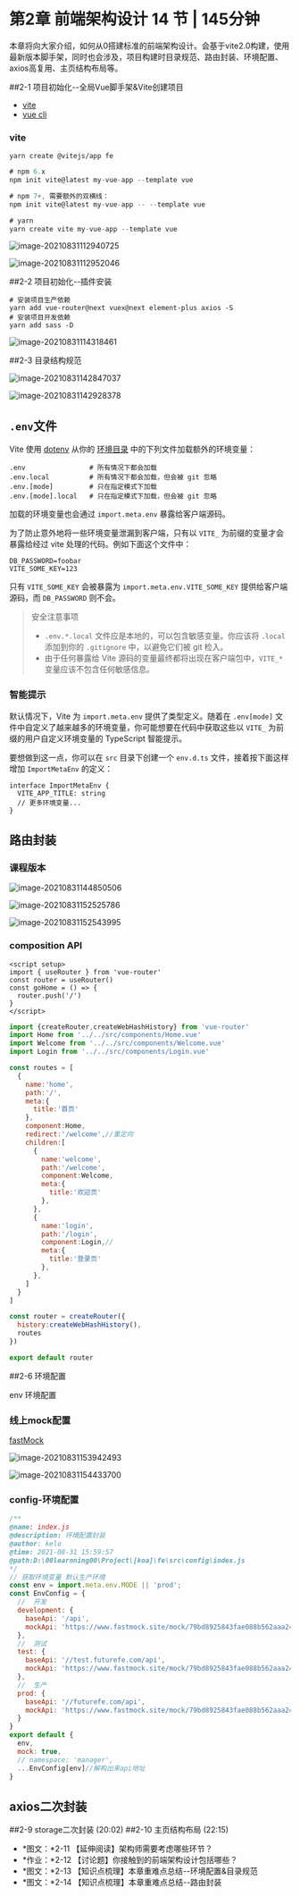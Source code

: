 # 第2章 前端架构设计 14 节 | 145分钟

  本章将向大家介绍，如何从0搭建标准的前端架构设计。会基于vite2.0构建，使用最新版本脚手架，同时也会涉及，项目构建时目录规范、路由封装、环境配置、axios高复用、主页结构布局等。



##2-1 项目初始化--全局Vue脚手架&Vite创建项目 

- [vite](https://cn.vitejs.dev/)
- [vue cli]()

### vite

`yarn create @vitejs/app fe    `

```js
# npm 6.x
npm init vite@latest my-vue-app --template vue

# npm 7+, 需要额外的双横线：
npm init vite@latest my-vue-app -- --template vue

# yarn
yarn create vite my-vue-app --template vue
```



![image-20210831112940725](https://gitee.com/sheep101/typora-img-save/raw/master/img/image-20210831112940725.png)

![image-20210831112952046](https://gitee.com/sheep101/typora-img-save/raw/master/img/image-20210831112952046.png)

##2-2 项目初始化--插件安装

```shell
# 安装项目生产依赖
yarn add vue-router@next vuex@next element-plus axios -S
# 安装项目开发依赖
yarn add sass -D
```

![image-20210831114318461](https://gitee.com/sheep101/typora-img-save/raw/master/img/image-20210831114318461.png)

##2-3 目录结构规范 

![image-20210831142847037](https://gitee.com/sheep101/typora-img-save/raw/master/img/image-20210831142847037.png)

![image-20210831142928378](https://gitee.com/sheep101/typora-img-save/raw/master/img/image-20210831142928378.png)

## `.env`文件

Vite 使用 [dotenv](https://github.com/motdotla/dotenv) 从你的 [环境目录](https://cn.vitejs.dev/config/#envdir) 中的下列文件加载额外的环境变量：

```shell
.env                # 所有情况下都会加载
.env.local          # 所有情况下都会加载，但会被 git 忽略
.env.[mode]         # 只在指定模式下加载
.env.[mode].local   # 只在指定模式下加载，但会被 git 忽略
```

加载的环境变量也会通过 `import.meta.env` 暴露给客户端源码。

为了防止意外地将一些环境变量泄漏到客户端，只有以 `VITE_` 为前缀的变量才会暴露给经过 vite 处理的代码。例如下面这个文件中：

```
DB_PASSWORD=foobar
VITE_SOME_KEY=123
```

只有 `VITE_SOME_KEY` 会被暴露为 `import.meta.env.VITE_SOME_KEY` 提供给客户端源码，而 `DB_PASSWORD` 则不会。

> 安全注意事项
>
> - `.env.*.local` 文件应是本地的，可以包含敏感变量。你应该将 `.local` 添加到你的 `.gitignore` 中，以避免它们被 git 检入。
> - 由于任何暴露给 Vite 源码的变量最终都将出现在客户端包中，`VITE_*` 变量应该不包含任何敏感信息。

### 智能提示

默认情况下，Vite 为 `import.meta.env` 提供了类型定义。随着在 `.env[mode]` 文件中自定义了越来越多的环境变量，你可能想要在代码中获取这些以 `VITE_` 为前缀的用户自定义环境变量的 TypeScript 智能提示。

要想做到这一点，你可以在 `src` 目录下创建一个 `env.d.ts` 文件，接着按下面这样增加 `ImportMetaEnv` 的定义：

```
interface ImportMetaEnv {
  VITE_APP_TITLE: string
  // 更多环境变量...
}
```

## 路由封装

### 课程版本

![image-20210831144850506](https://gitee.com/sheep101/typora-img-save/raw/master/img/image-20210831144850506.png)

![image-20210831152525786](https://gitee.com/sheep101/typora-img-save/raw/master/img/image-20210831152525786.png)

![image-20210831152543995](https://gitee.com/sheep101/typora-img-save/raw/master/img/image-20210831152543995.png)

### composition API

```vue
<script setup>
import { useRouter } from 'vue-router'
const router = useRouter()
const goHome = () => {
  router.push('/')
}
</script>
```

```js
import {createRouter,createWebHashHistory} from 'vue-router'
import Home from '../../src/components/Home.vue'
import Welcome from '../../src/components/Welcome.vue'
import Login from '../../src/components/Login.vue'

const routes = [
  {
    name:'home',
    path:'/',
    meta:{
      title:'首页'
    },
    component:Home,
    redirect:'/welcome',//重定向
    children:[
      {
        name:'welcome',
        path:'/welcome',
        component:Welcome,
        meta:{
          title:'欢迎页'
        },
      },
      {
        name:'login',
        path:'/login',
        component:Login,//
        meta:{
          title:'登录页'
        },
      },
    ]
  }
]

const router = createRouter({
  history:createWebHashHistory(),
  routes
})

export default router
```





##2-6 环境配置

env 环境配置

### 线上mock配置

[fastMock](https://www.fastmock.site)

![image-20210831153942493](https://gitee.com/sheep101/typora-img-save/raw/master/img/image-20210831153942493.png)

![image-20210831154433700](https://gitee.com/sheep101/typora-img-save/raw/master/img/image-20210831154433700.png)

### config-环境配置

```js
/**
@name: index.js
@description: 环境配置封装
@author: kelo
@time: 2021-08-31 15:59:57
@path:D:\00learnning00\Project\[koa]\fe\src\config\index.js
*/
// 获取环境变量 默认生产环境
const env = import.meta.env.MODE || 'prod';
const EnvConfig = {
  //  开发
  development: {
    baseApi: '/api',
    mockApi: 'https://www.fastmock.site/mock/79bd8925843fae088b562aaa24a6918c/api/'
  },
  //  测试
  test: {
    baseApi: '//test.futurefe.com/api',
    mockApi: 'https://www.fastmock.site/mock/79bd8925843fae088b562aaa24a6918c/api/'
  },
  //  生产
  prod: {
    baseApi: '//futurefe.com/api',
    mockApi: 'https://www.fastmock.site/mock/79bd8925843fae088b562aaa24a6918c/api/'
  }
}
export default {
  env,
  mock: true,
  // namespace: 'manager',
  ...EnvConfig[env]//解构出来api地址
}
```



## axios二次封装



##2-9 storage二次封装 (20:02)
##2-10 主页结构布局 (22:15)
  - *图文：*2-11 【延伸阅读】架构师需要考虑哪些环节？
  - *作业：*2-12 【讨论题】你接触到的前端架构设计包括哪些？
  - *图文：*2-13 【知识点梳理】本章重难点总结--环境配置&目录规范
  - *图文：*2-14 【知识点梳理】本章重难点总结--路由封装